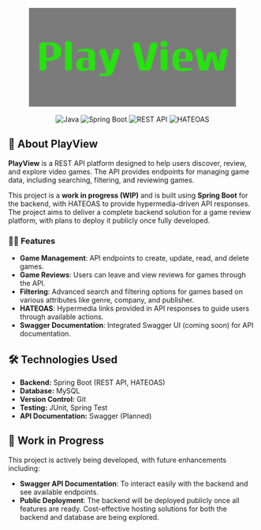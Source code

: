 <div align="center">

![Play View Banner](https://github.com/OlavoMDSilva/Play-View/blob/main/PlayViewBanner.png?raw=true)

![Java](https://img.shields.io/badge/Java-8B0000)
![Spring Boot](https://img.shields.io/badge/Spring%20Boot-2F6F3F)
![REST API](https://img.shields.io/badge/REST-0099CC)
![HATEOAS](https://img.shields.io/badge/HATEOAS-blue)

</div>

## 📌 About PlayView

**PlayView** is a REST API platform designed to help users discover, review, and explore video games. The API provides endpoints for managing game data, including searching, filtering, and reviewing games.

This project is a **work in progress (WIP)** and is built using **Spring Boot** for the backend, with HATEOAS to provide hypermedia-driven API responses. The project aims to deliver a complete backend solution for a game review platform, with plans to deploy it publicly once fully developed.

### 🧑‍💻 Features

- **Game Management**: API endpoints to create, update, read, and delete games.
- **Game Reviews**: Users can leave and view reviews for games through the API.
- **Filtering**: Advanced search and filtering options for games based on various attributes like genre, company, and publisher.
- **HATEOAS**: Hypermedia links provided in API responses to guide users through available actions.
- **Swagger Documentation**: Integrated Swagger UI (coming soon) for API documentation.

## 🛠️ Technologies Used

- **Backend:** Spring Boot (REST API, HATEOAS)
- **Database:** MySQL
- **Version Control:** Git
- **Testing:** JUnit, Spring Test
- **API Documentation:** Swagger (Planned)

## 🚧 Work in Progress

This project is actively being developed, with future enhancements including:

- **Swagger API Documentation**: To interact easily with the backend and see available endpoints.
- **Public Deployment**: The backend will be deployed publicly once all features are ready. Cost-effective hosting solutions for both the backend and database are being explored.
